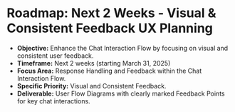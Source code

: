 # Roadmap: Next 2 Weeks - Visual & Consistent Feedback UX Planning

*   **Objective:** Enhance the Chat Interaction Flow by focusing on visual and consistent user feedback.
*   **Timeframe:** Next 2 weeks (starting March 31, 2025)
*   **Focus Area:** Response Handling and Feedback within the Chat Interaction Flow.
*   **Specific Priority:** Visual and Consistent Feedback.
*   **Deliverable:** User Flow Diagrams with clearly marked Feedback Points for key chat interactions.